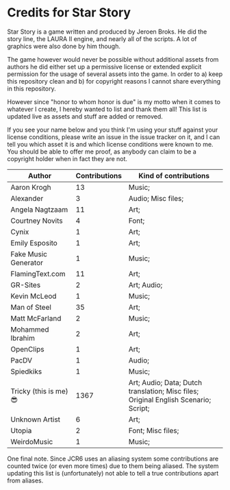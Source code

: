 # Credits for Star Story


Star Story is a game written and produced by Jeroen Broks. He did the story line, the LAURA II engine, and nearly all of the scripts. A lot of graphics were also done by him though.


The game however would never be possible without additional assets from authors he did either set up a permissive license or extended explicit permission for the usage of several assets into the game. In order to a) keep this repository clean and b) for copyright reasons I cannot share everything in this repository.

However since "honor to whom honor is due" is my motto when it comes to whatever I create, I hereby wanted to list and thank them all! This list is updated live as assets and stuff are added or removed. 

If you see your name below and you think I'm using your stuff against your license conditions, please write an issue in the issue tracker on it, and I can tell you which asset it is and which license conditions were known to me. You should be able to offer me proof, as anybody can claim to be a copyright holder when in fact they are not.


Author | Contributions | Kind of contributions
---|---|---
Aaron Krogh | 13 | Music; 
Alexander | 3 | Audio; Misc files; 
Angela Nagtzaam | 11 | Art; 
Courtney Novits | 4 | Font; 
Cynix | 1 | Art; 
Emily Esposito | 1 | Art; 
Fake Music Generator | 1 | Music; 
FlamingText.com | 11 | Art; 
GR-Sites | 2 | Art; Audio; 
Kevin McLeod | 1 | Music; 
Man of Steel | 35 | Art; 
Matt McFarland | 2 | Music; 
Mohammed Ibrahim | 2 | Art; 
OpenClips | 1 | Art; 
PacDV | 1 | Audio; 
Spiedkiks | 1 | Music; 
Tricky (this is me) :sunglasses: | 1367 | Art; Audio; Data; Dutch translation; Misc files; Original English Scenario; Script; 
Unknown Artist | 6 | Art; 
Utopia | 2 | Font; Misc files; 
WeirdoMusic | 1 | Music; 
One final note. Since JCR6 uses an aliasing system some contributions are counted twice (or even more times) due to them being aliased. The system updating this list is (unfortunately) not able to tell a true contributions apart from aliases.
